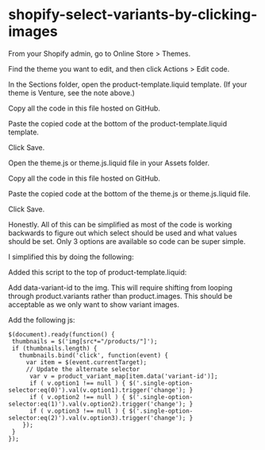 # shopify-select-variants-by-clicking-images

From your Shopify admin, go to Online Store > Themes.

Find the theme you want to edit, and then click Actions > Edit code.

In the Sections folder, open the product-template.liquid template. (If your theme is Venture, see the note above.)

Copy all the code in this file hosted on GitHub.

Paste the copied code at the bottom of the product-template.liquid template.

Click Save.

Open the theme.js or theme.js.liquid file in your Assets folder.

Copy all the code in this file hosted on GitHub.

Paste the copied code at the bottom of the theme.js or theme.js.liquid file.

Click Save.




Honestly. All of this can be simplified as most of the code is working backwards to figure out which select should be used and what values should be set. Only 3 options are available so code can be super simple.

I simplified this by doing the following:

Added this script to the top of product-template.liquid:
      <script>
         var product_variant_map = {};
         {% for variant in product.variants %}
          product_variant_map["{{variant.id}}"] = {{ variant | json }};
         {% endfor %}
      </script>

Add data-variant-id to the img. This will require shifting from looping through product.variants rather than product.images. This should be acceptable as we only want to show variant images.

Add the following js:

    $(document).ready(function() {
     thumbnails = $('img[src*="/products/"]');
     if (thumbnails.length) {
       thumbnails.bind('click', function(event) {
         var item = $(event.currentTarget);
         // Update the alternate selector
          var v = product_variant_map[item.data('variant-id')];
          if ( v.option1 !== null ) { $('.single-option-selector:eq(0)').val(v.option1).trigger('change'); }
          if ( v.option2 !== null ) { $('.single-option-selector:eq(1)').val(v.option2).trigger('change'); }
          if ( v.option3 !== null ) { $('.single-option-selector:eq(2)').val(v.option3).trigger('change'); }
        });
     }
    });
